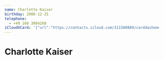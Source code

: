 ```yaml
---
name: Charlotte Kaiser
birthday: 2008-12-25
telephone:
  - +49 160 3004260
iCloudVCard: '{"url":"https://contacts.icloud.com/311500889/carddavhome/card/QzcxNkNCNEMtMDAzOC00RUYxLTlERTQtRDREOUZEMDM0MDUw.vcf","etag":"\"kmfhdxp4\"","data":"BEGIN:VCARD\r\nVERSION:3.0\r\nFN:\r\nN:Kaiser;Charlotte;;;\r\nUID:C716CB4C-0038-4EF1-9DE4-D4D9FD034050X-APPLE-OL-MAPPING-INFO:1\r\nBDAY;VALUE=date:2008-12-25\r\nPRODID:-//Apple Inc.//iOS 12.4//EN\r\nREV:2025-04-03T22:10:49Z\r\nORG:;\r\nTEL:+49 160 3004260\r\nEND:VCARD"}'
---
```

# Charlotte Kaiser